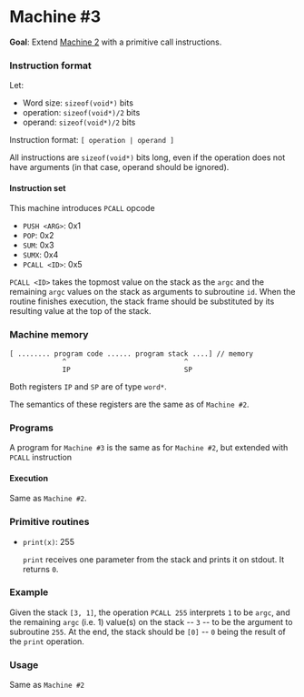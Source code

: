 # Machine #3

**Goal**: Extend [Machine 2](exercise_02.md) with a primitive call instructions.

### Instruction format

Let:

- Word size: `sizeof(void*)` bits
- operation: `sizeof(void*)/2` bits
- operand: `sizeof(void*)/2` bits

Instruction format: `[ operation | operand ]`

All instructions are `sizeof(void*)` bits long, even if the operation does not have arguments (in that case, operand should be ignored).

#### Instruction set

This machine introduces `PCALL` opcode


- `PUSH <ARG>`: 0x1
- `POP`:  0x2
- `SUM`:  0x3
- `SUMX`: 0x4
- `PCALL <ID>`: 0x5

`PCALL <ID>` takes the topmost value on the stack as the `argc` and the remaining `argc` values on the stack as arguments to subroutine `id`. When the routine finishes execution, the stack frame should be substituted by its resulting value at the top of the stack.

### Machine memory


```
[ ........ program code ...... program stack ....] // memory
             ^                             ^
             IP                            SP
```

Both registers `IP` and `SP` are of type `word*`.

The semantics of these registers are the same as of `Machine #2`.

### Programs

A program for `Machine #3` is the same as for `Machine #2`, but extended with `PCALL` instruction

#### Execution

Same as `Machine #2`.

### Primitive routines

- `print(x)`: 255

  `print` receives one parameter from the stack and prints it on stdout. It returns `0`.

### Example

Given the stack `[3, 1]`, the operation `PCALL 255` interprets `1` to be `argc`, and the remaining `argc` (i.e. 1) value(s) on the stack -- `3` -- to be the argument to subroutine `255`. At the end, the stack should be `[0]` -- `0` being the result of the `print` operation.

### Usage

Same as `Machine #2`
